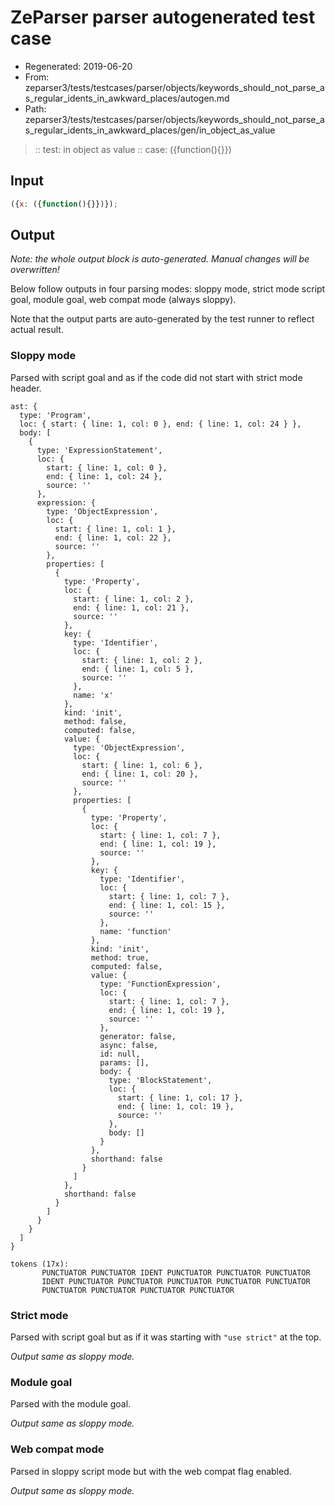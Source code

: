 # ZeParser parser autogenerated test case

- Regenerated: 2019-06-20
- From: zeparser3/tests/testcases/parser/objects/keywords_should_not_parse_as_regular_idents_in_awkward_places/autogen.md
- Path: zeparser3/tests/testcases/parser/objects/keywords_should_not_parse_as_regular_idents_in_awkward_places/gen/in_object_as_value

> :: test: in object as value
> :: case: ({function(){}})

## Input


`````js
({x: ({function(){}})});
`````

## Output

_Note: the whole output block is auto-generated. Manual changes will be overwritten!_

Below follow outputs in four parsing modes: sloppy mode, strict mode script goal, module goal, web compat mode (always sloppy).

Note that the output parts are auto-generated by the test runner to reflect actual result.

### Sloppy mode

Parsed with script goal and as if the code did not start with strict mode header.

`````
ast: {
  type: 'Program',
  loc: { start: { line: 1, col: 0 }, end: { line: 1, col: 24 } },
  body: [
    {
      type: 'ExpressionStatement',
      loc: {
        start: { line: 1, col: 0 },
        end: { line: 1, col: 24 },
        source: ''
      },
      expression: {
        type: 'ObjectExpression',
        loc: {
          start: { line: 1, col: 1 },
          end: { line: 1, col: 22 },
          source: ''
        },
        properties: [
          {
            type: 'Property',
            loc: {
              start: { line: 1, col: 2 },
              end: { line: 1, col: 21 },
              source: ''
            },
            key: {
              type: 'Identifier',
              loc: {
                start: { line: 1, col: 2 },
                end: { line: 1, col: 5 },
                source: ''
              },
              name: 'x'
            },
            kind: 'init',
            method: false,
            computed: false,
            value: {
              type: 'ObjectExpression',
              loc: {
                start: { line: 1, col: 6 },
                end: { line: 1, col: 20 },
                source: ''
              },
              properties: [
                {
                  type: 'Property',
                  loc: {
                    start: { line: 1, col: 7 },
                    end: { line: 1, col: 19 },
                    source: ''
                  },
                  key: {
                    type: 'Identifier',
                    loc: {
                      start: { line: 1, col: 7 },
                      end: { line: 1, col: 15 },
                      source: ''
                    },
                    name: 'function'
                  },
                  kind: 'init',
                  method: true,
                  computed: false,
                  value: {
                    type: 'FunctionExpression',
                    loc: {
                      start: { line: 1, col: 7 },
                      end: { line: 1, col: 19 },
                      source: ''
                    },
                    generator: false,
                    async: false,
                    id: null,
                    params: [],
                    body: {
                      type: 'BlockStatement',
                      loc: {
                        start: { line: 1, col: 17 },
                        end: { line: 1, col: 19 },
                        source: ''
                      },
                      body: []
                    }
                  },
                  shorthand: false
                }
              ]
            },
            shorthand: false
          }
        ]
      }
    }
  ]
}

tokens (17x):
       PUNCTUATOR PUNCTUATOR IDENT PUNCTUATOR PUNCTUATOR PUNCTUATOR
       IDENT PUNCTUATOR PUNCTUATOR PUNCTUATOR PUNCTUATOR PUNCTUATOR
       PUNCTUATOR PUNCTUATOR PUNCTUATOR PUNCTUATOR
`````

### Strict mode

Parsed with script goal but as if it was starting with `"use strict"` at the top.

_Output same as sloppy mode._

### Module goal

Parsed with the module goal.

_Output same as sloppy mode._

### Web compat mode

Parsed in sloppy script mode but with the web compat flag enabled.

_Output same as sloppy mode._
